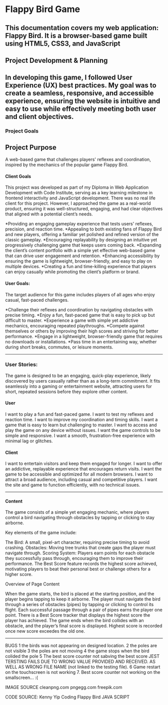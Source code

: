 # Flappy Bird Game



This documentation covers my web application: Flappy Bird. It is a browser-based game built using HTML5, CSS3, and JavaScript
---
## Project Development & Planning

In developing this game, I followed User Experience (UX) best practices. My goal was to create a seamless, responsive, and accessible experience, ensuring the website is intuitive and easy to use while effectively meeting both user and client objectives.
---
### Project Goals

## Project Purpose

A web-based game that challenges players' reflexes and coordination, inspired by the mechanics of the popular game Flappy Bird.

#### Client Goals

This project was developed as part of my Diploma in Web Application Development with Code Institute, serving as a key learning milestone in frontend interactivity and JavaScript development. There was no real life client for this project. However, I approached the game as a real-world product, ensuring it was well-structured, engaging, and had clear objectives that aligned with a potential client’s needs. 

*Providing an engaging gameplay experience that tests users' reflexes, precision, and reaction time.
*Appealing to both existing fans of Flappy Bird and new players, offering a familiar yet polished and refined version of the classic gameplay.
*Encouraging replayability by designing an intuitive yet progressively challenging game that keeps users coming back.
*Expanding the client’s content portfolio with a simple yet effective web-based game that can drive user engagement and retention.
*Enhancing accessibility by ensuring the game is lightweight, browser-friendly, and easy to play on multiple devices.
*Creating a fun and time-killing experience that players can enjoy casually while promoting the client’s platform or brand.

#### User Goals:

The target audience for this game includes players of all ages who enjoy casual, fast-paced challenges.

*Challenge their reflexes and coordination by navigating obstacles with precise timing.
*Enjoy a fun, fast-paced game that is easy to pick up but difficult to master.
*Experience a game with simple yet addictive mechanics, encouraging repeated playthroughs.
*Compete against themselves or others by improving their high scores and striving for better performance.
*Engage in a lightweight, browser-friendly game that requires no downloads or installations.
*Pass time in an entertaining way, whether during short breaks, commutes, or leisure moments.

---

### User Stories:

The game is designed to be an engaging, quick-play experience, likely discovered by users casually rather than as a long-term commitment. It fits seamlessly into a gaming or entertainment website, attracting users for short, repeated sessions before they explore other content.

#### User

I want to play a fun and fast-paced game.
I want to test my reflexes and reaction time.
I want to improve my coordination and timing skills.
I want a game that is easy to learn but challenging to master.
I want to access and play the game on any device without issues.
I want the game controls to be simple and responsive.
I want a smooth, frustration-free experience with minimal lag or glitches.

#### Client

I want to entertain visitors and keep them engaged for longer.
I want to offer an addictive, replayable experience that encourages return visits.
I want the game to be accessible and optimized for all modern browsers.
I want to attract a broad audience, including casual and competitive players.
I want the site and game to function efficiently, with no technical issues.

---

#### Content

The game consists of a simple yet engaging mechanic, where players control a bird navigating through obstacles by tapping or clicking to stay airborne.

Key elements of the game include:

The Bird: A small, pixel-art character, requiring precise timing to avoid crashing.
Obstacles: Moving tree trunks that create gaps the player must navigate through.
Scoring System: Players earn points for each obstacle they successfully pass through, encouraging them to improve their performance. The Best Score feature records the highest score achieved, motivating players to beat their personal best or challenge others for a higher score.

Overview of Page Content

When the game starts, the bird is placed at the starting position, and the player begins tapping to keep it airborne.
The player must navigate the bird through a series of obstacles (pipes) by tapping or clicking to control its flight.
Each successful passage through a pair of pipes earns the player one point.
There is a Best Score tracker that displays the highest score the player has achieved.
The game ends when the bird collides with an obstacle, and the player’s final score is displayed.
Highest score is recorded once new score exceedes the old one.

---



BUGS 1 the birds was not appearing on designed location. 2 the poles are not visible 3 the poles are not moving 4 the game stops when the bird colided the pole
5 The best score counter not sabving the best score
JEST TERSTING FAILS DUE TO WRONG VALUE PROVIDED AND RECEIVED. AS WELL AS WRONG FILE NAME (not linked to the testing file).
6 Game restart on the touchscreen is not working
7. Best score counter not working on the smallscreen... :( 

IMAGE SOURCE
cleanpng.com
pngegg.com
freepik.com

CODE SOURCE: 
Kenny Yip Coding Flappy Bird JAVA SCRIPT
